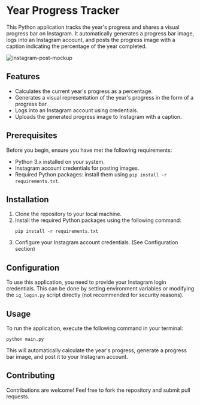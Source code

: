 # Year Progress Tracker

This Python application tracks the year's progress and shares a visual progress bar on Instagram. It automatically generates a progress bar image, logs into an Instagram account, and posts the progress image with a caption indicating the percentage of the year completed.

![instagram-post-mockup](https://github.com/arioberek/year-progress/assets/25717193/544cea67-5bcd-469e-8da2-97215bf49c7b)


## Features

- Calculates the current year's progress as a percentage.
- Generates a visual representation of the year's progress in the form of a progress bar.
- Logs into an Instagram account using credentials.
- Uploads the generated progress image to Instagram with a caption.

## Prerequisites

Before you begin, ensure you have met the following requirements:
- Python 3.x installed on your system.
- Instagram account credentials for posting images.
- Required Python packages: install them using `pip install -r requirements.txt`.

## Installation

1. Clone the repository to your local machine.
2. Install the required Python packages using the following command:
   ```
   pip install -r requirements.txt
   ```
3. Configure your Instagram account credentials. (See Configuration section)

## Configuration

To use this application, you need to provide your Instagram login credentials. This can be done by setting environment variables or modifying the `ig_login.py` script directly (not recommended for security reasons).

## Usage

To run the application, execute the following command in your terminal:

```
python main.py
```

This will automatically calculate the year's progress, generate a progress bar image, and post it to your Instagram account.

## Contributing

Contributions are welcome! Feel free to fork the repository and submit pull requests.
